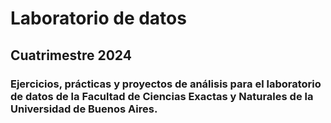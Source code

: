# Laboratorio de datos
## Cuatrimestre 2024
### Ejercicios, prácticas y proyectos de análisis para el laboratorio de datos de la Facultad de Ciencias Exactas y Naturales de la Universidad de Buenos Aires.